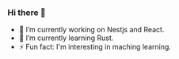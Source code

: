 ### Hi there 👋

- 🔭 I’m currently working on Nestjs and React.
- 🌱 I’m currently learning Rust.
- ⚡ Fun fact: I'm interesting in maching learning.
